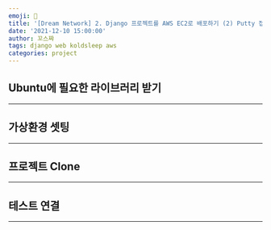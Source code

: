 ```yaml
---
emoji: 💮
title: '[Dream Network] 2. Django 프로젝트를 AWS EC2로 배포하기 (2) Putty 접속해서 프로젝트  clone하기'
date: '2021-12-10 15:00:00'
author: 꼬스쨔
tags: django web koldsleep aws
categories: project
---
```



## Ubuntu에 필요한 라이브러리 받기
<hr />



## 가상환경 셋팅
<hr />



## 프로젝트 Clone
<hr />



## 테스트 연결
<hr />


